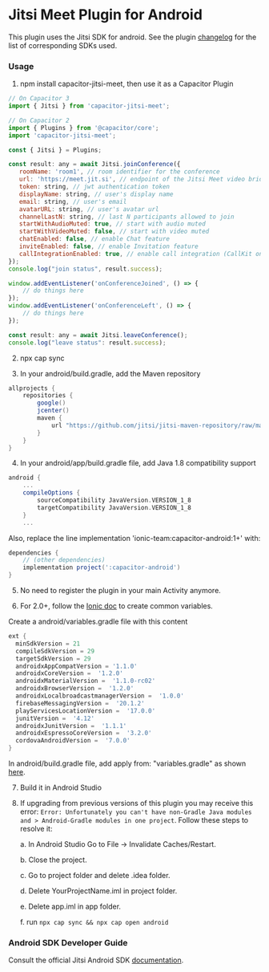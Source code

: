 # Jitsi Meet Plugin for Android

This plugin uses the Jitsi SDK for android. See the plugin [changelog](https://github.com/calvinckho/capacitor-jitsi-meet/blob/master/CHANGELOG.md) for the list of corresponding SDKs used.

### Usage

1. npm install capacitor-jitsi-meet, then use it as a Capacitor Plugin

```javascript
// On Capacitor 3
import { Jitsi } from 'capacitor-jitsi-meet';

// On Capacitor 2
import { Plugins } from '@capacitor/core';
import 'capacitor-jitsi-meet';

const { Jitsi } = Plugins;
```

```javascript
const result: any = await Jitsi.joinConference({
   roomName: 'room1', // room identifier for the conference
   url: 'https://meet.jit.si', // endpoint of the Jitsi Meet video bridge
   token: string, // jwt authentication token
   displayName: string, // user's display name
   email: string, // user's email
   avatarURL: string, // user's avatar url
   channelLastN: string, // last N participants allowed to join
   startWithAudioMuted: true, // start with audio muted
   startWithVideoMuted: false, // start with video muted
   chatEnabled: false, // enable Chat feature
   inviteEnabled: false, // enable Invitation feature
   callIntegrationEnabled: true, // enable call integration (CallKit on iOS, ConnectionService on Android)
});
console.log("join status", result.success);

window.addEventListener('onConferenceJoined', () => {
    // do things here
});
window.addEventListener('onConferenceLeft', () => {
    // do things here
});

const result: any = await Jitsi.leaveConference();
console.log("leave status": result.success);

```

2. npx cap sync

3. In your android/build.gradle, add the Maven repository

```gradle
allprojects {
    repositories {
        google()
        jcenter()
        maven {
            url "https://github.com/jitsi/jitsi-maven-repository/raw/master/releases"
        }
    }
}
```

4. In your android/app/build.gradle file, add Java 1.8 compatibility support

```gradle
android {
    ...
    compileOptions {
        sourceCompatibility JavaVersion.VERSION_1_8
        targetCompatibility JavaVersion.VERSION_1_8
    }
    ...
```

Also, replace the line implementation 'ionic-team:capacitor-android:1+' with:

```gradle
dependencies {
    // (other dependencies)
    implementation project(':capacitor-android')
}
```

5. No need to register the plugin in your main Activity anymore.

6. For 2.0+, follow the [Ionic doc](https://capacitorjs.com/docs/android/updating#from-1-5-1-to-2-0-0) to create common variables.

 Create a android/variables.gradle file with this content
 ```gradle
 ext {
   minSdkVersion = 21
   compileSdkVersion = 29
   targetSdkVersion = 29
   androidxAppCompatVersion = '1.1.0'
   androidxCoreVersion =  '1.2.0'
   androidxMaterialVersion =  '1.1.0-rc02'
   androidxBrowserVersion =  '1.2.0'
   androidxLocalbroadcastmanagerVersion =  '1.0.0'
   firebaseMessagingVersion =  '20.1.2'
   playServicesLocationVersion =  '17.0.0'
   junitVersion =  '4.12'
   androidxJunitVersion =  '1.1.1'
   androidxEspressoCoreVersion =  '3.2.0'
   cordovaAndroidVersion =  '7.0.0'
 }
```
 In android/build.gradle file, add apply from: "variables.gradle" as shown [here](https://github.com/ionic-team/capacitor/blob/master/android-template/build.gradle#L18).

7. Build it in Android Studio

8. If upgrading from previous versions of this plugin you may receive this error: `Error: Unfortunately you can't have non-Gradle Java modules and > Android-Gradle modules in one project`. Follow these steps to resolve it:

   a. In Android Studio Go to File -> Invalidate Caches/Restart.
   
   b. Close the project.
   
   c. Go to project folder and delete .idea folder.
   
   d. Delete YourProjectName.iml in project folder.
   
   e. Delete app.iml in app folder.
   
   f. run `npx cap sync && npx cap open android` 

### Android SDK Developer Guide

Consult the official Jitsi Android SDK [documentation](https://jitsi.github.io/handbook/docs/dev-guide/dev-guide-android-sdk).
